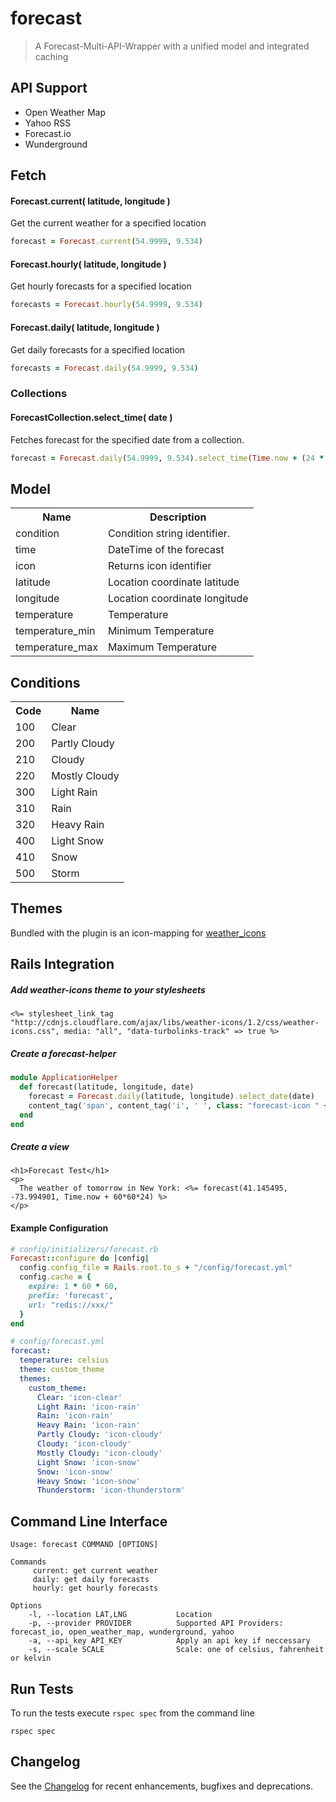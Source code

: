 forecast
========

> A Forecast-Multi-API-Wrapper with a unified model and integrated caching

## API Support

* Open Weather Map
* Yahoo RSS
* Forecast.io
* Wunderground


## Fetch

#### Forecast.current( latitude, longitude )
Get the current weather for a specified location
```ruby
forecast = Forecast.current(54.9999, 9.534)
```

#### Forecast.hourly( latitude, longitude )
Get hourly forecasts for a specified location
```ruby
forecasts = Forecast.hourly(54.9999, 9.534)
```


#### Forecast.daily( latitude, longitude )
Get daily forecasts for a specified location
```ruby
forecasts = Forecast.daily(54.9999, 9.534)
```

### Collections

#### ForecastCollection.select_time( date )
Fetches forecast for the specified date from a collection.
```ruby
forecast = Forecast.daily(54.9999, 9.534).select_time(Time.now + (24 * 60 * 60) * 2)
```

## Model

<table>
  <tr>
    <th>Name</th>
    <th>Description</th>
  </tr>
  <tr>
    <td>condition</td>
    <td>Condition string identifier.</td>
  </tr>
  <tr>
    <td>time</td>
    <td>DateTime of the forecast</td>
  </tr>
  <tr>
    <td>icon</td>
    <td>Returns icon identifier</td>
  </tr>
  <tr>
    <td>latitude</td>
    <td>Location coordinate latitude</td>
  </tr>
  <tr>
    <td>longitude</td>
    <td>Location coordinate longitude</td>
  </tr>
  <tr>
    <td>temperature</td>
    <td>Temperature</td>
  </tr>
  <tr>
    <td>temperature_min</td>
    <td>Minimum Temperature</td>
  </tr>
  <tr>
    <td>temperature_max</td>
    <td>Maximum Temperature</td>
  </tr>
</table>


## Conditions

<table>
  <tr>
    <th>Code</th>
    <th>Name</th>
  </tr>
  <tr>
    <td>100</td>
    <td>Clear</td>
  </tr>
  <tr>
    <td>200</td>
    <td>Partly Cloudy</td>
  </tr>
  <tr>
    <td>210</td>
    <td>Cloudy</td>
  </tr>
  <tr>
    <td>220</td>
    <td>Mostly Cloudy</td>
  </tr>
  <tr>
    <td>300</td>
    <td>Light Rain</td>
  </tr>
  <tr>
    <td>310</td>
    <td>Rain</td>
  </tr>
  <tr>
    <td>320</td>
    <td>Heavy Rain</td>
  </tr>
  <tr>
    <td>400</td>
    <td>Light Snow</td>
  </tr>
  <tr>
    <td>410</td>
    <td>Snow</td>
  </tr>
  <tr>
    <td>500</td>
    <td>Storm</td>
  </tr>
</table>


## Themes
Bundled with the plugin is an icon-mapping for [weather_icons](http://erikflowers.github.io/weather-icons/)

## Rails Integration

##### Add weather-icons theme to your stylesheets
```erb
<%= stylesheet_link_tag "http://cdnjs.cloudflare.com/ajax/libs/weather-icons/1.2/css/weather-icons.css", media: "all", "data-turbolinks-track" => true %>
```

##### Create a forecast-helper
```ruby
module ApplicationHelper
  def forecast(latitude, longitude, date)
    forecast = Forecast.daily(latitude, longitude).select_date(date)
    content_tag('span', content_tag('i', ' ', class: "forecast-icon " + forecast.icon) + " ".html_safe + content_tag('span', (forecast.temp.to_s + "&#176;").html_safe, class: 'forecast-temp'), class: 'forecast')
  end
end
```

##### Create a view
```erb
<h1>Forecast Test</h1>
<p>
  The weather of tomorrow in New York: <%= forecast(41.145495, -73.994901, Time.now + 60*60*24) %>
</p>
```

#### Example Configuration

```ruby
# config/initializers/forecast.rb
Forecast::configure do |config|
  config.config_file = Rails.root.to_s + "/config/forecast.yml"
  config.cache = {
    expire: 1 * 60 * 60, 
    prefix: 'forecast', 
    url: "redis://xxx/"
  }
end
```

```yml
# config/forecast.yml
forecast:
  temperature: celsius
  theme: custom_theme
  themes: 
    custom_theme:
      Clear: 'icon-clear'
      Light Rain: 'icon-rain'
      Rain: 'icon-rain'
      Heavy Rain: 'icon-rain'
      Partly Cloudy: 'icon-cloudy'
      Cloudy: 'icon-cloudy'
      Mostly Cloudy: 'icon-cloudy'
      Light Snow: 'icon-snow'
      Snow: 'icon-snow'
      Heavy Snow: 'icon-snow'
      Thunderstorm: 'icon-thunderstorm'
```

## Command Line Interface

```cli
Usage: forecast COMMAND [OPTIONS]

Commands
     current: get current weather
     daily: get daily forecasts
     hourly: get hourly forecasts

Options
    -l, --location LAT,LNG           Location
    -p, --provider PROVIDER          Supported API Providers: forecast_io, open_weather_map, wunderground, yahoo
    -a, --api_key API_KEY            Apply an api key if neccessary
    -s, --scale SCALE                Scale: one of celsius, fahrenheit or kelvin
```

## Run Tests
To run the tests execute `rspec spec` from the command line
```cli
rspec spec
```

## Changelog
See the [Changelog](CHANGELOG.md) for recent enhancements, bugfixes and deprecations.
